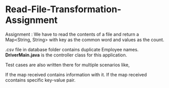 # Read-File-Transformation-Assignment
Assignment : We have to read the contents of a file and return a Map<String, String> with key as the common word and values as the count.

.csv file in database folder contains duplicate Employee names.
**DriverMain.java** is the controller class for this application.

Test cases are also written there for multiple scenarios like,
 
 If the map received contains information with it.
 If the map received ccontains specific key-value pair.
